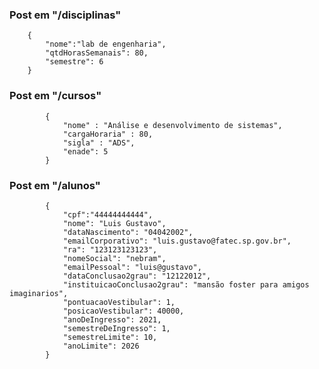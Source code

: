 ### Post em "/disciplinas"

        {
            "nome":"lab de engenharia",
            "qtdHorasSemanais": 80,
            "semestre": 6
        }

### Post em "/cursos"

            {
                "nome" : "Análise e desenvolvimento de sistemas",
                "cargaHoraria" : 80,
                "sigla" : "ADS",
                "enade": 5
            }

### Post em "/alunos"

            {
                "cpf":"44444444444",
                "nome": "Luis Gustavo",
                "dataNascimento": "04042002",
                "emailCorporativo": "luis.gustavo@fatec.sp.gov.br",
                "ra": "123123123123",
                "nomeSocial": "nebram",
                "emailPessoal": "luis@gustavo",
                "dataConclusao2grau": "12122012",
                "instituicaoConclusao2grau": "mansão foster para amigos imaginarios",
                "pontuacaoVestibular": 1,
                "posicaoVestibular": 40000,
                "anoDeIngresso": 2021,
                "semestreDeIngresso": 1,
                "semestreLimite": 10,
                "anoLimite": 2026
            }
